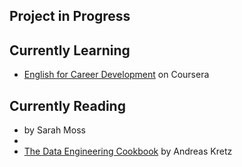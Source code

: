 ## Project in Progress



## Currently Learning
- [English for Career Development](https://www.coursera.org/learn/careerdevelopment/home/welcome) on Coursera

## Currently Reading
- <Ghost Wall> by Sarah Moss
- <Practical Statistics for Data Scientists>
- [The Data Engineering Cookbook](https://github.com/andkret/Cookbook/) by Andreas Kretz


